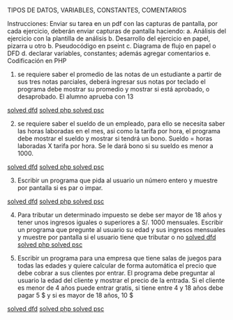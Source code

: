 TIPOS DE DATOS, VARIABLES, CONSTANTES, COMENTARIOS

Instrucciones:
Enviar su tarea en un pdf con las capturas de pantalla, por cada ejercicio, deberán enviar capturas de pantalla haciendo:
a.	Análisis del ejercicio con la plantilla de análisis
b.	Desarrollo del ejercicio en papel, pizarra u otro
b.	Pseudocódigo en pseint
c.	Diagrama de flujo en papel o DFD
d.	declarar variables, constantes; además agregar comentarios
e.	Codificación en PHP

1.	se requiere saber el promedio de las notas de un estudiante a partir de sus tres notas parciales, deberá ingresar sus notas por teclado el programa debe mostrar su promedio y mostrar si está aprobado, o desaprobado. El alumno aprueba con 13

[solved dfd](promedio.dfd)
[solved php ](promedioaprueba.php)
[solved psc ](El_numero_mayor.psc)


2.	se requiere saber el sueldo de un empleado, para ello se necesita saber las horas laboradas en el mes, asi como la tarifa por hora, el programa debe mostrar el sueldo y mostrar si tendrá un bono. 
Sueldo = horas laboradas X tarifa por hora. 
Se le dará bono si su sueldo es menor a 1000.

[solved dfd](sueldo.dfd)
[solved php ](sueldobono.php)
[solved psc ](calcularsueldo.psc)



3.	Escribir un programa que pida al usuario un número entero y muestre por pantalla si es par o impar.

[solved dfd](sueldo.dfd)
[solved php ](sueldobono.php)
[solved psc ](calcularsueldo.psc)

4.	Para tributar un determinado impuesto se debe ser mayor de 18 años y tener unos ingresos iguales o superiores a S/. 1000 mensuales. Escribir un programa que pregunte al usuario su edad y sus ingresos mensuales y muestre por pantalla si el usuario tiene que tributar o no
[solved dfd](tributar.dfd)
[solved php ](edadtributar.php)
[solved psc ](tributar.psc)

5.	Escribir un programa para una empresa que tiene salas de juegos para todas las edades y quiere calcular de forma automática el precio que debe cobrar a sus clientes por entrar. El programa debe preguntar al usuario la edad del cliente y mostrar el precio de la entrada. Si el cliente es menor de 4 años puede entrar gratis, si tiene entre 4 y 18 años debe pagar 5 $ y si es mayor de 18 años, 10 $

[solved dfd](cobrarjuego.dfd)
[solved php ](cobrarjuego.php)
[solved psc ](cobrarjuego.psc)




